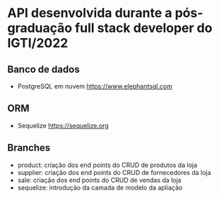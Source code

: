 # API desenvolvida durante a pós-graduação full stack developer do IGTI/2022
## Banco de dados
- PostgreSQL em nuvem <https://www.elephantsql.com>
## ORM
- Sequelize <https://sequelize.org>
## Branches
* product: criação dos end points do CRUD de produtos da loja
* supplier: criação dos end points do CRUD de fornecedores da loja
* sale: criação dos end points do CRUD de vendas da loja
* sequelize: introdução da camada de modelo da apliação
